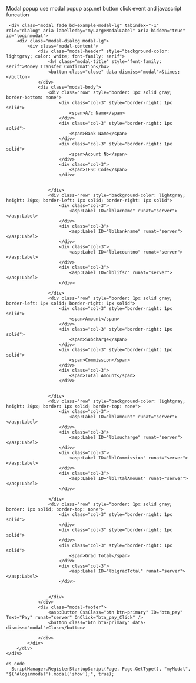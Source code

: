 Modal popup
 use modal popup asp.net button click event and javascript funcation
 <script>
        function ShowPopup2() {
            debugger;
            $("#loginmodal").modal("show");
            $("#loginmodal").css('background', 'inherit');
        }
        function ShowPopup() {
            debugger;
            $("#receive").modal("show");
            $("#receive").css('background', 'inherit');
        }
    </script>
    
     <div class="modal fade bd-example-modal-lg" tabindex="-1" role="dialog" aria-labelledby="myLargeModalLabel" aria-hidden="true" id="loginmodal">
        <div class="modal-dialog modal-lg">
            <div class="modal-content">
                <div class="modal-header" style="background-color: lightgray; color: white; font-family: serif">
                    <h4 class="modal-title" style="font-family: serif">Money Transfer Confirmation</h4>
                    <button class="close" data-dismiss="modal">&times;</button>
                </div>
                <div class="modal-body">
                    <div class="row" style="border: 1px solid gray; border-bottom: none">
                        <div class="col-3" style="border-right: 1px solid">
                            <span>A/c Name</span>
                        </div>
                        <div class="col-3" style="border-right: 1px solid">
                            <span>Bank Name</span>
                        </div>
                        <div class="col-3" style="border-right: 1px solid">
                            <span>Acount No</span>
                        </div>
                        <div class="col-3">
                            <span>IFSC Code</span>
                        </div>


                    </div>
                    <div class="row" style="background-color: lightgray; height: 30px; border-left: 1px solid; border-right: 1px solid">
                        <div class="col-3">
                            <asp:Label ID="lblacname" runat="server"></asp:Label>
                        </div>
                        <div class="col-3">
                            <asp:Label ID="lblbankname" runat="server"></asp:Label>
                        </div>
                        <div class="col-3">
                            <asp:Label ID="lblacountno" runat="server"></asp:Label>
                        </div>
                        <div class="col-3">
                            <asp:Label ID="lblifsc" runat="server"></asp:Label>
                        </div>

                    </div>
                    <div class="row" style="border: 1px solid gray; border-left: 1px solid; border-right: 1px solid">
                        <div class="col-3" style="border-right: 1px solid">
                            <span>Amount</span>
                        </div>
                        <div class="col-3" style="border-right: 1px solid">
                            <span>Subcharge</span>
                        </div>
                        <div class="col-3" style="border-right: 1px solid">
                            <span>Commission</span>
                        </div>
                        <div class="col-3">
                            <span>Total Amount</span>
                        </div>


                    </div>
                    <div class="row" style="background-color: lightgray; height: 30px; border: 1px solid; border-top: none">
                        <div class="col-3">
                            <asp:Label ID="lblamount" runat="server"></asp:Label>
                        </div>
                        <div class="col-3">
                            <asp:Label ID="lblsucharge" runat="server"></asp:Label>
                        </div>
                        <div class="col-3">
                            <asp:Label ID="lblCommission" runat="server"></asp:Label>
                        </div>
                        <div class="col-3">
                            <asp:Label ID="lblTtalAmount" runat="server"></asp:Label>
                        </div>

                    </div>
                    <div class="row" style="border: 1px solid gray; border: 1px solid; border-top: none">
                        <div class="col-3" style="border-right: 1px solid">
                        </div>
                        <div class="col-3" style="border-right: 1px solid">
                        </div>
                        <div class="col-3" style="border-right: 1px solid">
                            <span>Grad Total</span>
                        </div>
                        <div class="col-3">
                            <asp:Label ID="lblgradTotal" runat="server"></asp:Label>
                        </div>


                    </div>
                </div>
                <div class="modal-footer">
                    <asp:Button CssClass="btn btn-primary" ID="btn_pay" Text="Pay" runat="server" OnClick="btn_pay_Click" />
                    <button class="btn btn-primary" data-dismiss="modal">Close</button>

                </div>
            </div>
        </div>
    </div>
    
    cs code 
      ScriptManager.RegisterStartupScript(Page, Page.GetType(), "myModal", "$('#loginmodal').modal('show');", true);
